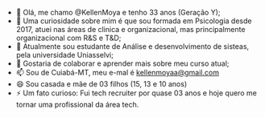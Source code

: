 - 👋 Olá, me chamo @KellenMoya e tenho 33 anos (Geração Y);
- 👀 Uma curiosidade sobre mim é que sou formada em Psicologia desde 2017, atuei nas áreas de clinica e organizacional, mas principalmente organizacional com R&S e T&D;
- 🌱 Atualmente sou estudante de Análise e desenvolvimento de sisteas, pela universidade Uniasselvi;
- 💞️ Gostaria de colaborar e aprender mais sobre meu curso atual;
- 📫 Sou de Cuiabá-MT, meu e-mal é kellenmoyaa@gmail.com
- 😄 Sou casada e mãe de 03 filhos (15, 13 e 10 anos)
- ⚡ Um fato curioso: Fui tech recruiter por quase 03 anos e hoje quero me tornar uma profissional da área tech.

<!---
KellenMoya/KellenMoya is a ✨ special ✨ repository because its `README.md` (this file) appears on your GitHub profile.
You can click the Preview link to take a look at your changes.
--->
